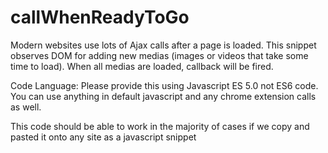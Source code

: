 # callWhenReadyToGo
Modern websites use lots of Ajax calls after a page is loaded. This snippet observes DOM for adding new medias (images or videos that take some time to load). When all medias are loaded, callback will be fired.

Code Language:
Please provide this using Javascript ES 5.0 not ES6 code. You can use anything in default javascript and any chrome extension calls as well.

This code should be able to work in the majority of cases if we copy and pasted it onto any site as a javascript snippet